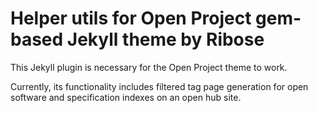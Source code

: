 # Helper utils for Open Project gem-based Jekyll theme by Ribose

This Jekyll plugin is necessary for the Open Project theme to work.

Currently, its functionality includes filtered tag page generation
for open software and specification indexes on an open hub site.
